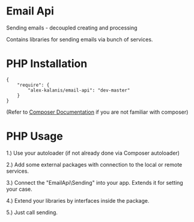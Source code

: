 # Email Api

Sending emails - decoupled creating and processing 

Contains libraries for sending emails via bunch of services.

# PHP Installation

```
{
    "require": {
        "alex-kalanis/email-api": "dev-master"
    }
}
```

(Refer to [Composer Documentation](https://github.com/composer/composer/blob/master/doc/00-intro.md#introduction) if you are not
familiar with composer)


# PHP Usage

1.) Use your autoloader (if not already done via Composer autoloader)

2.) Add some external packages with connection to the local or remote services.

3.) Connect the "EmailApi\Sending" into your app. Extends it for setting your case.

4.) Extend your libraries by interfaces inside the package.

5.) Just call sending.
